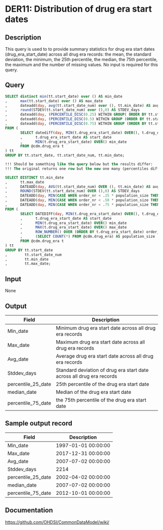 <!---
Group:drug era
Name:DER11 Distribution of drug era start dates
Author:Patrick Ryan
CDM Version: 5.0
-->

# DER11: Distribution of drug era start dates

## Description
This query is used to to provide summary statistics for drug era start dates (drug_era_start_date) across all drug era records: the mean, the standard deviation, the minimum, the 25th percentile, the median, the 75th percentile, the maximum and the number of missing values. No input is required for this query.

## Query
```sql
SELECT distinct min(tt.start_date) over () AS min_date
,      max(tt.start_date) over () AS max_date
,      dateadd(day, avg(tt.start_date_num) over (), tt.min_date) AS avg_date
,      round(STDEV(tt.start_date_num) over (),0) AS STDEV_days
,      dateadd(day, (PERCENTILE_DISC(0.25) WITHIN GROUP( ORDER BY tt.start_date_num ) over ()), tt.min_date) AS percentile_25_date
,      dateadd(day, (PERCENTILE_DISC(0.5) WITHIN GROUP (ORDER BY tt.start_date_num ) over()), tt.min_date) AS median_date
,      dateadd(day, (PERCENTILE_DISC(0.75) WITHIN GROUP (ORDER BY tt.start_date_num ) over()), tt.min_date) AS percential_75_date
FROM (
       SELECT datediff(day, MIN(t.drug_era_start_date) OVER(), t.drug_era_start_date) AS start_date_num
       ,      t.drug_era_start_date AS start_date
       ,      MIN(t.drug_era_start_date) OVER() min_date
       FROM @cdm.drug_era t
) tt
GROUP BY tt.start_date, tt.start_date_num, tt.min_date;

!!! Should be something like the query below but the results differ:
!!! The original returns one row but the new one many (percentiles differ per line). 

SELECT DISTINCT tt.min_date
,      tt.max_date
,      DATEADD(day, AVG(tt.start_date_num) OVER (), tt.min_date) AS avg_date
,      ROUND(STDEV(tt.start_date_num) OVER (),0) AS STDEV_days
,      DATEADD(day, MIN(CASE WHEN order_nr < .25 * population_size THEN 9999 ELSE tt.start_date_num END), tt.start_date) AS percentile_25
,      DATEADD(day, MIN(CASE WHEN order_nr < .50 * population_size THEN 9999 ELSE tt.start_date_num END), tt.start_date) AS median_value
,      DATEADD(day, MIN(CASE WHEN order_nr < .75 * population_size THEN 9999 ELSE tt.start_date_num END), tt.start_date) AS percentile_75
FROM (
       SELECT DATEDIFF(day, MIN(t.drug_era_start_date) OVER(), t.drug_era_start_date) AS start_date_num
       ,      t.drug_era_start_date AS start_date
       ,      MIN(t.drug_era_start_date) OVER() min_date
       ,      MAX(t.drug_era_start_date) OVER() max_date
       ,      ROW_NUMBER() OVER (ORDER BY t.drug_era_start_date) order_nr
       ,      (SELECT COUNT(*) FROM @cdm.drug_era) AS population_size
       FROM @cdm.drug_era t
) tt
GROUP BY tt.start_date
,        tt.start_date_num
,        tt.min_date
,        tt.max_date;
```

## Input

None

## Output

|  Field |  Description |
| --- | --- | 
| Min_date | Minimum drug era start date across all drug era records |
| Max_date | Maximum drug era start date across all drug era records |
| Avg_date | Average drug era start date across all drug era records |
| Stddev_days | Standard deviation of drug era start date across all drug era records |
| percentile_25_date | 25th percentile of the drug era start date |
| median_date | Median of the drug era start date |
| percentile_75_date | the 75th percentile of the drug era start date |

## Sample output record

|  Field |  Description |
| --- | --- |
| Min_date | 1997-01-01 00:00:00 |
| Max_date | 2017-12-31 00:00:00 |
| Avg_date | 2007-07-02 00:00:00 |
| Stddev_days | 2214 |
| percentile_25_date | 2002-04-02 00:00:00 |
| median_date | 2007-07-02 00:00:00 |
| percentile_75_date | 2012-10-01 00:00:00 |



## Documentation
https://github.com/OHDSI/CommonDataModel/wiki/

